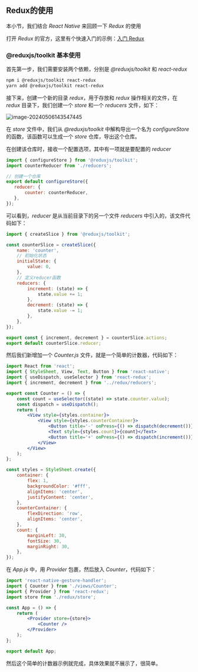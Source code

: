 ## Redux的使用

本小节，我们结合 *React Native* 来回顾一下 *Redux* 的使用

打开 *Redux* 的官方，这里有个快速入门的示例：[入门 Redux](https://cn.redux.js.org/introduction/getting-started)

### @reduxjs/toolkit 基本使用

首先第一步，我们需要安装两个依赖，分别是 *@reduxjs/toolkit* 和 *react-redux*

```bash
npm i @reduxjs/toolkit react-redux
yarn add @reduxjs/toolkit react-redux
```

接下来，创建一个新的目录 *redux*，用于存放和 *redux* 操作相关的文件，在 *redux* 目录下，我们创建一个 *store* 和一个 *reducers* 文件，如下：

![image-20240506143547445](https://chen-1320883525.cos.ap-chengdu.myqcloud.com/img/image-20240506143547445.png)

在 *store* 文件中，我们从 *@reduxjs/toolkit* 中解构导出一个名为 *configureStore* 的函数，该函数可以生成一个 *store* 仓库，导出这个仓库。

在创建该仓库时，接收一个配置选项，其中有一项就是要配置的 *reducer*

 ```js
 import { configureStore } from '@reduxjs/toolkit';
 import counterReducer from './reducers';
 
 // 创建一个仓库
 export default configureStore({
 	reducer: {
 		counter: counterReducer,
 	},
 });
 ```

可以看到，*reducer* 是从当前目录下的另一个文件 *reducers* 中引入的，该文件代码如下：

```js
import { createSlice } from '@reduxjs/toolkit';

const counterSlice = createSlice({
	name: 'counter',
	// 初始化状态
	initialState: {
		value: 0,
	},
	// 定义reducer函数
	reducers: {
		increment: (state) => {
			state.value += 1;
		},
		decrement: (state) => {
			state.value -= 1;
		},
	},
});

export const { increment, decrement } = counterSlice.actions;
export default counterSlice.reducer;
```

然后我们新增加一个 *Counter.js* 文件，就是一个简单的计数器，代码如下：

```jsx
import React from 'react';
import { StyleSheet, View, Text, Button } from 'react-native';
import { useDispatch, useSelector } from 'react-redux';
import { increment, decrement } from '../redux/reducers';

export const Counter = () => {
	const count = useSelector((state) => state.counter.value);
	const dispatch = useDispatch();
	return (
		<View style={styles.container}>
			<View style={styles.counterContainer}>
				<Button title='-' onPress={() => dispatch(decrement())} />
				<Text style={styles.count}>{count}</Text>
				<Button title='+' onPress={() => dispatch(increment())} />
			</View>
		</View>
	);
};

const styles = StyleSheet.create({
	container: {
		flex: 1,
		backgroundColor: '#fff',
		alignItems: 'center',
		justifyContent: 'center',
	},
	counterContainer: {
		flexDirection: 'row',
		alignItems: 'center',
	},
	count: {
		marginLeft: 30,
		fontSize: 30,
		marginRight: 30,
	},
});
```

在 *App.js* 中，用 *Provider* 包裹，然后放入 *Counter*，代码如下：

```jsx
import 'react-native-gesture-handler';
import { Counter } from './views/Counter';
import { Provider } from 'react-redux';
import store from './redux/store';

const App = () => {
	return (
		<Provider store={store}>
			<Counter />
		</Provider>
	);
};

export default App;
```

然后这个简单的计数器示例就完成，具体效果就不展示了，很简单。

